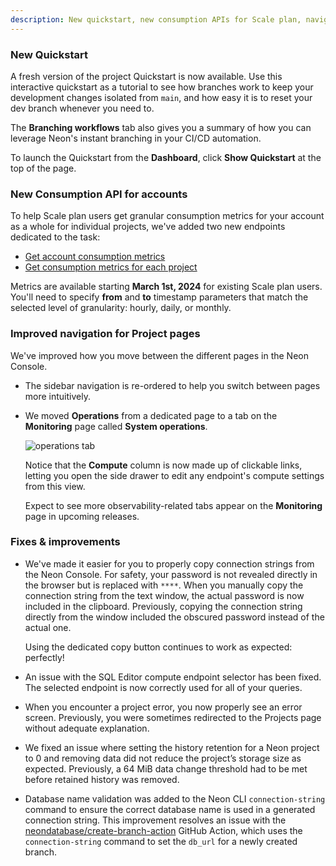 ```yaml
---
description: New quickstart, new consumption APIs for Scale plan, navigation improvements, and other fixes 
---
```


### New Quickstart

A fresh version of the project Quickstart is now available. Use this interactive quickstart as a tutorial to see how branches work to keep your development changes isolated from `main`, and how easy it is to reset your dev branch whenever you need to.

The **Branching workflows** tab also gives you a summary of how you can leverage Neon's instant branching in your CI/CD automation.

To launch the Quickstart from the **Dashboard**, click **Show Quickstart** at the top of the page.

### New Consumption API for accounts

To help Scale plan users get granular consumption metrics for your account as a whole for individual projects, we've added two new endpoints dedicated to the task:

- [Get account consumption metrics](https://api-docs.neon.tech/reference/getconsumptionhistoryperaccount)
- [Get consumption metrics for each project](https://api-docs.neon.tech/reference/getconsumptionhistoryperproject)

Metrics are available starting **March 1st, 2024** for existing Scale plan users. You'll need to specify **from** and **to** timestamp parameters that match the selected level of granularity: hourly, daily, or monthly.

### Improved navigation for Project pages

We've improved how you move between the different pages in the Neon Console.

- The sidebar navigation is re-ordered to help you switch between pages more intuitively.
- We moved **Operations** from a dedicated page to a tab on the **Monitoring** page called **System operations**.

    ![operations tab](/docs/relnotes/operations_monitoring.png)

    Notice that the **Compute** column is now made up of clickable links, letting you open the side drawer to edit any endpoint's compute settings from this view.

    Expect to see more observability-related tabs appear on the **Monitoring** page in upcoming releases.

### Fixes & improvements

- We've made it easier for you to properly copy connection strings from the Neon Console. For safety, your password is not revealed directly in the browser but is replaced with `****`. When you manually copy the connection string from the text window, the actual password is now included in the clipboard. Previously, copying the connection string directly from the window included the obscured password instead of the actual one. 

    Using the dedicated copy button continues to work as expected: perfectly!

- An issue with the SQL Editor compute endpoint selector has been fixed. The selected endpoint is now correctly used for all of your queries.
- When you encounter a project error, you now properly see an error screen. Previously, you were sometimes redirected to the Projects page without adequate explanation.
- We fixed an issue where setting the history retention for a Neon project to 0 and removing data did not reduce the project’s storage size as expected. Previously, a 64 MiB data change threshold had to be met before retained history was removed.
- Database name validation was added to the Neon CLI `connection-string` command to ensure the correct database name is used in a generated connection string. This improvement resolves an issue with the [neondatabase/create-branch-action](https://github.com/neondatabase/create-branch-action) GitHub Action, which uses the `connection-string` command to set the `db_url` for a newly created branch.

